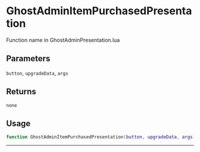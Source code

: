 # GhostAdminItemPurchasedPresentation
Function name in GhostAdminPresentation.lua
## Parameters
`button`, `upgradeData`, `args`
## Returns
`none`
## Usage
```lua
function GhostAdminItemPurchasedPresentation(button, upgradeData, args)
```
---
